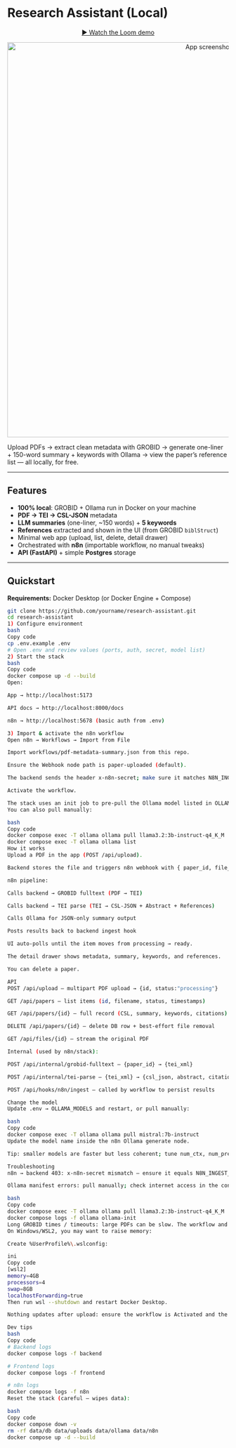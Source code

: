 # Research Assistant (Local)

<p align="center">
  <a href="https://www.loom.com/share/bb6305a288644cea8625f882c0aabe85?sid=61ed08e6-e65e-4896-b1b3-f31ae797960b" target="_blank" rel="noopener">
    ▶ Watch the Loom demo
  </a>
</p>

<p align="center">
  <a href="https://www.loom.com/share/bb6305a288644cea8625f882c0aabe85?sid=61ed08e6-e65e-4896-b1b3-f31ae797960b" target="_blank" rel="noopener">
    <img src="https://github.com/user-attachments/assets/6fba37ab-c5c4-48cd-8716-e93636b87724" alt="App screenshot" width="900">
  </a>
</p>

Upload PDFs → extract clean metadata with GROBID → generate one-liner + 150-word summary + keywords with Ollama → view the paper’s reference list — all locally, for free.

---

## Features

- **100% local**: GROBID + Ollama run in Docker on your machine  
- **PDF → TEI → CSL-JSON** metadata  
- **LLM summaries** (one-liner, ~150 words) + **5 keywords**  
- **References** extracted and shown in the UI (from GROBID `biblStruct`)  
- Minimal web app (upload, list, delete, detail drawer)  
- Orchestrated with **n8n** (importable workflow, no manual tweaks)  
- **API (FastAPI)** + simple **Postgres** storage  

---

## Quickstart

**Requirements:** Docker Desktop (or Docker Engine + Compose)

```bash
git clone https://github.com/yourname/research-assistant.git
cd research-assistant
1) Configure environment
bash
Copy code
cp .env.example .env
# Open .env and review values (ports, auth, secret, model list)
2) Start the stack
bash
Copy code
docker compose up -d --build
Open:

App → http://localhost:5173

API docs → http://localhost:8000/docs

n8n → http://localhost:5678 (basic auth from .env)

3) Import & activate the n8n workflow
Open n8n → Workflows → Import from File

Import workflows/pdf-metadata-summary.json from this repo.

Ensure the Webhook node path is paper-uploaded (default).

The backend sends the header x-n8n-secret; make sure it matches N8N_INGEST_SECRET in your .env.

Activate the workflow.

The stack uses an init job to pre-pull the Ollama model listed in OLLAMA_MODELS.
You can also pull manually:

bash
Copy code
docker compose exec -T ollama ollama pull llama3.2:3b-instruct-q4_K_M
docker compose exec -T ollama ollama list
How it works
Upload a PDF in the app (POST /api/upload).

Backend stores the file and triggers n8n webhook with { paper_id, file_path }.

n8n pipeline:

Calls backend → GROBID fulltext (PDF → TEI)

Calls backend → TEI parse (TEI → CSL-JSON + Abstract + References)

Calls Ollama for JSON-only summary output

Posts results back to backend ingest hook

UI auto-polls until the item moves from processing → ready.

The detail drawer shows metadata, summary, keywords, and references.

You can delete a paper.

API
POST /api/upload — multipart PDF upload → {id, status:"processing"}

GET /api/papers — list items (id, filename, status, timestamps)

GET /api/papers/{id} — full record (CSL, summary, keywords, citations)

DELETE /api/papers/{id} — delete DB row + best-effort file removal

GET /api/files/{id} — stream the original PDF

Internal (used by n8n/stack):

POST /api/internal/grobid-fulltext — {paper_id} → {tei_xml}

POST /api/internal/tei-parse — {tei_xml} → {csl_json, abstract, citations}

POST /api/hooks/n8n/ingest — called by workflow to persist results

Change the model
Update .env → OLLAMA_MODELS and restart, or pull manually:

bash
Copy code
docker compose exec -T ollama ollama pull mistral:7b-instruct
Update the model name inside the n8n Ollama generate node.

Tip: smaller models are faster but less coherent; tune num_ctx, num_predict, temperature in the workflow.

Troubleshooting
n8n → backend 403: x-n8n-secret mismatch — ensure it equals N8N_INGEST_SECRET.

Ollama manifest errors: pull manually; check internet access in the container:

bash
Copy code
docker compose exec -T ollama ollama pull llama3.2:3b-instruct-q4_K_M
docker compose logs -f ollama ollama-init
Long GROBID times / timeouts: large PDFs can be slow. The workflow and backend use generous timeouts (300s).
On Windows/WSL2, you may want to raise memory:

Create %UserProfile%\.wslconfig:

ini
Copy code
[wsl2]
memory=4GB
processors=4
swap=8GB
localhostForwarding=true
Then run wsl --shutdown and restart Docker Desktop.

Nothing updates after upload: ensure the workflow is Activated and the Webhook path is paper-uploaded.

Dev tips
bash
Copy code
# Backend logs
docker compose logs -f backend

# Frontend logs
docker compose logs -f frontend

# n8n logs
docker compose logs -f n8n
Reset the stack (careful — wipes data):

bash
Copy code
docker compose down -v
rm -rf data/db data/uploads data/ollama data/n8n
docker compose up -d --build
